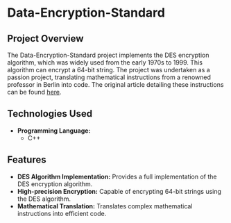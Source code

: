 # Data-Encryption-Standard

## Project Overview

The Data-Encryption-Standard project implements the DES encryption algorithm, which was widely used from the early 1970s to 1999. This algorithm can encrypt a 64-bit string. The project was undertaken as a passion project, translating mathematical instructions from a renowned professor in Berlin into code. The original article detailing these instructions can be found [here](http://page.math.tu-berlin.de/~kant/teaching/hess/krypto-ws2006/des.htm).

## Technologies Used

- **Programming Language:**
  - C++

## Features

- **DES Algorithm Implementation:** Provides a full implementation of the DES encryption algorithm.
- **High-precision Encryption:** Capable of encrypting 64-bit strings using the DES algorithm.
- **Mathematical Translation:** Translates complex mathematical instructions into efficient code.
